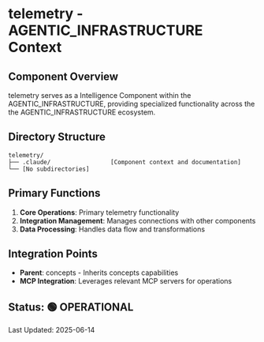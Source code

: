 # telemetry - AGENTIC_INFRASTRUCTURE Context

## Component Overview

telemetry serves as a Intelligence Component within the AGENTIC_INFRASTRUCTURE, providing specialized functionality across the the AGENTIC_INFRASTRUCTURE ecosystem.

## Directory Structure

```
telemetry/
├── .claude/                 [Component context and documentation]
└── [No subdirectories]
```

## Primary Functions

1. **Core Operations**: Primary telemetry functionality
2. **Integration Management**: Manages connections with other components
3. **Data Processing**: Handles data flow and transformations

## Integration Points

- **Parent**: concepts - Inherits concepts capabilities
- **MCP Integration**: Leverages relevant MCP servers for operations
  
## Status: 🟢 OPERATIONAL

Last Updated: 2025-06-14

